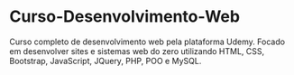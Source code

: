 # Curso-Desenvolvimento-Web
Curso completo de desenvolvimento web pela plataforma Udemy. Focado em desenvolver sites e sistemas web do zero utilizando HTML, CSS, Bootstrap, JavaScript, JQuery, PHP, POO e MySQL.
